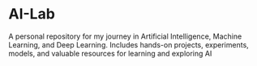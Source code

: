 # AI-Lab
A personal repository for my journey in Artificial Intelligence, Machine Learning, and Deep Learning. Includes hands-on projects, experiments, models, and valuable resources for learning and exploring AI
